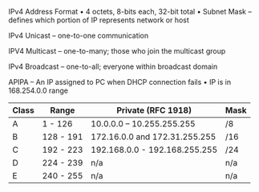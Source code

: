 
IPv4 Address Format
•	4 octets, 8-bits each, 32-bit total
•	Subnet Mask – defines which portion of IP represents network or host

IPv4 Unicast – one-to-one communication

IPV4 Multicast – one-to-many; those who join the multicast group

IPv4 Broadcast – one-to-all; everyone within broadcast domain

APIPA – An IP assigned to PC when DHCP connection fails
•	IP is in 168.254.0.0 range


Class | Range | Private (RFC 1918) | Mask
--- | --- | --- | ---
A | 1 - 126 | 10.0.0.0 – 10.255.255.255 | /8
B | 128 - 191 | 172.16.0.0 and 172.31.255.255 | /16
C | 192 - 223 | 192.168.0.0 - 192.168.255.255 | /24
D | 224 - 239 | n/a | n/a
E | 240 - 255 | n/a | n/a